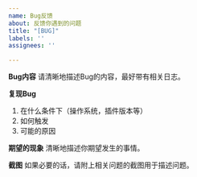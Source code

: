 ```yaml
---
name: Bug反馈
about: 反馈你遇到的问题
title: "[BUG]"
labels: ''
assignees: ''

---
```


**Bug内容**
请清晰地描述Bug的内容，最好带有相关日志。

**复现Bug**
1. 在什么条件下（操作系统，插件版本等）
2. 如何触发
3. 可能的原因

**期望的现象**
清晰地描述你期望发生的事情。

**截图**
如果必要的话，请附上相关问题的截图用于描述问题。
